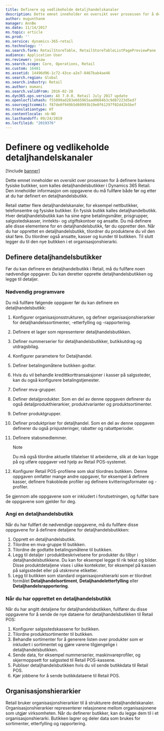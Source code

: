 ```yaml
---
title: Definere og vedlikeholde detaljhandelskanaler
description: Dette emnet inneholder en oversikt over prosessen for å definere bankens fysiske butikker, som kalles detaljhandelsbutikker i Dynamics 365 Retail. Den inneholder informasjon om oppgavene du må fullføre både før og etter at du har definert en detaljhandelsbutikk.
author: mugunthanm
manager: AnnBe
ms.date: 11/14/2017
ms.topic: article
ms.prod: ''
ms.service: dynamics-365-retail
ms.technology: ''
ms.search.form: RetailStoreTable, RetailStoreTableListPagePreviewPane
audience: Application User
ms.reviewer: josaw
ms.search.scope: Core, Operations, Retail
ms.custom: 16481
ms.assetid: 14496d96-1c72-43ce-a2e7-8467bab4ae46
ms.search.region: Global
ms.search.industry: Retail
ms.author: mumani
ms.search.validFrom: 2016-02-28
ms.dyn365.ops.version: AX 7.0.0, Retail July 2017 update
ms.openlocfilehash: f55099ad283e665965aad0684b3c9d87223d5ed7
ms.sourcegitcommit: f87de0f949b5d60993b19e0f61297f02d42b5bef
ms.translationtype: HT
ms.contentlocale: nb-NO
ms.lasthandoff: 09/24/2019
ms.locfileid: "2019376"
---
```

# <a name="define-and-maintain-retail-channels"></a>Definere og vedlikeholde detaljhandelskanaler

[!include [banner](includes/banner.md)]

Dette emnet inneholder en oversikt over prosessen for å definere bankens fysiske butikker, som kalles detaljhandelsbutikker i Dynamics 365 Retail. Den inneholder informasjon om oppgavene du må fullføre både før og etter at du har definert en detaljhandelsbutikk.

Retail støtter flere detaljhandelskanaler, for eksempel nettbutikker, telefonsentre og fysiske butikker. En fysisk butikk kalles detaljhandelbutikk. Hver detaljhandelsbutikk kan ha sine egne betalingsmåter, prisgrupper, salgsstedskasser, inntekts- og utgiftskontoer og ansatte. Du må definere alle disse elementene for en detaljhandelsbutikk, før du oppretter den. Når du har opprettet en detaljhandelsbutikk, tilordner du produktene du vil den skal føre. Du tilordner også ansatte, kasser og kunder til butikken. Til slutt legger du til den nye butikken i et organisasjonshierarki.

## <a name="setting-up-retail-stores"></a>Definere detaljhandelsbutikker

Før du kan definere en detaljhandelbutikk i Retail, må du fullføre noen nødvendige oppgaver. Du kan deretter opprette detaljhandelsbutikken og legge til detaljer.

### <a name="prerequisites"></a>Nødvendig programvare

Du må fullføre følgende oppgaver før du kan definere en detaljhandelsbutikk:

1. Konfigurer organisasjonsstrukturen, og definer organisasjonshierarkier for detaljhandelssortimenter, -etterfylling og -rapportering.
2. Definere et lager som representerer detaljhandelsbutikken.
3. Definer nummerserier for detaljhandelsbutikker, butikkutdrag og utdragsbilag.
4. Konfigurer parametere for Detaljhandel.
5. Definer betalingsmåtene butikken godtar.
6. Hvis du vil behandle kredittkorttransaksjoner i kasser på salgssteder, kan du også konfigurere betalingstjenester.
7. Definer mva-grupper.
8. Definer detaljprodukter. Som en del av denne oppgaven definerer du også detaljprodukthierarkier, produktvarianter og produktsortimenter.
9. Definer produktgrupper.
10. Definer produktpriser for detaljhandel. Som en del av denne oppgaven definerer du også prisjusteringer, rabatter og rabattperioder.
11. Definere stabsmedlemmer.

    > [!NOTE]
    > Du må også tilordne aktuelle tillatelser til arbeiderne, slik at de kan logge på og utføre oppgaver ved hjelp av Retail POS-systemet.

12. Konfigurer Retail POS-profilene som skal tilordnes butikken. Denne oppgaven omfatter mange andre oppgaver, for eksempel å definere kasser, definere frakoblede profiler og definere kvitteringsformater og -profiler.

Se gjennom alle oppgavene som er inkludert i forutsetningen, og fullfør bare de oppgavene som gjelder for deg.

### <a name="set-up-a-retail-store"></a>Angi en detaljhandelsbutikk

Når du har fullført de nødvendige oppgavene, må du fullføre disse oppgavene for å definere detaljene for detaljhandelsbutikken:

1. Opprett en detaljhandelsbutikk.
2. Tilordne en mva-gruppe til butikken.
3. Tilordne de godtatte betalingsmåtene til butikken.
4. Legg til detaljer i produktbeskrivelsene for produkter du tilbyr i detaljhandelsbutikkene. Du kan for eksempel legge til rik tekst og bilder. Disse produktdetaljene vises i ulike kontekster, for eksempel på kassen på salgsstedet eller på utskrevne etiketter.
5. Legg til butikken som standard organisasjonshierarki som er tilordnet formålet **Detaljhandelsortiment**, **Detaljhandeletterfylling** eller **Detaljhandelsrapportering**.

### <a name="after-you-set-up-a-retail-store"></a>Når du har opprettet en detaljhandelsbutikk

Når du har angitt detaljene for detaljhandelsbutikken, fullfører du disse oppgavene for å sende de nye dataene for detaljhandelsbutikken til Retail POS:

1. Konfigurer salgsstedskassene for butikken.
2. Tilordne produktsortimenter til butikken.
3. Behandle sortimenter for å generere listen over produkter som er inkludert i sortimentet og gjøre varene tilgjengelige i detaljhandelsbutikken.
4. Sende data, for eksempel nummerserier, maskinvareprofiler, og skjermoppsett for salgssted til Retail POS-kassene.
5. Publiser detaljhandelsbutikken hvis du vil sende butikkdata til Retail POS.
6. Kjør jobbene for å sende butikkdataene til Retail POS.

## <a name="organization-hierarchies"></a>Organisasjonshierarkier

Retail bruker organisasjonshierarkier til å strukturere detaljhandelskanaler. Organisasjonshierarkier representerer relasjonene mellom organisasjonene som utgjør virksomheten. Når du definerer butikker, kan du legge dem til i et organisasjonshierarki. Butikken lagrer og deler data som brukes for sortimenter, etterfylling og rapportering.
